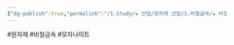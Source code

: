 ```yaml
---
{"dg-publish":true,"permalink":"/1.Study/★ 산업/원자재 산업/1.비철금속/★ 비철금속 & 귀금속/INFO_비철금속/모자나이트/","created":"2024-11-20T21:02:28.599+09:00","updated":"2025-06-26T12:42:46.361+09:00"}
---
```


#원자재 #비철금속 #모자나이트 


